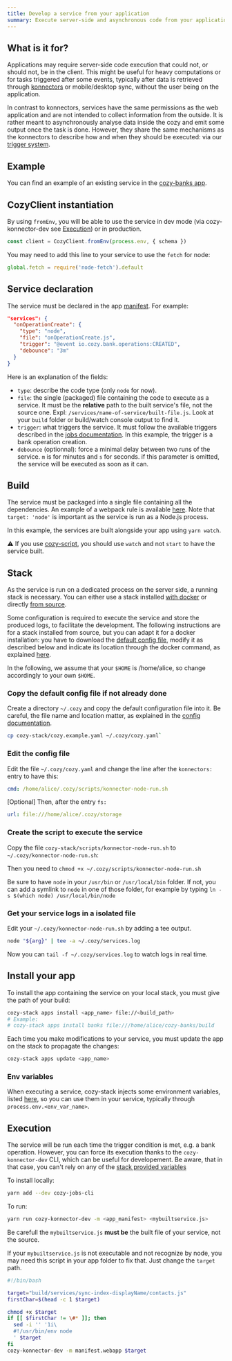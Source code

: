 ```yaml
---
title: Develop a service from your application
summary: Execute server-side and asynchronous code from your application.
---
```


## What is it for?

Applications may require server-side code execution that could not, or should not, be in the client. This might be useful for heavy computations or for tasks triggered after some events, typically after data is retrieved through [konnectors](https://docs.cozy.io/en/cozy-stack/konnectors/) or mobile/desktop sync, without the user being on the application.

In contrast to konnectors, services have the same permissions as the web application and are not intended to collect information from the outside. It is rather meant to asynchronously analyse data inside the cozy and emit some output once the task is done. However, they share the same mechanisms as the konnectors to describe how and when they should be executed: via our [trigger system](https://docs.cozy.io/en/cozy-stack/jobs/).

## Example

You can find an example of an existing service in the [cozy-banks app](https://github.com/cozy/cozy-banks/blob/master/src/targets/services/onOperationOrBillCreate.js).

## CozyClient instantiation

By using `fromEnv`, you will be able to use the service in dev mode (via cozy-konnector-dev see [Execution](#execution)) or in production.

```js
const client = CozyClient.fromEnv(process.env, { schema })
```

You may need to add this line to your service to use the `fetch` for node:
```js
global.fetch = require('node-fetch').default
```

## Service declaration

The service must be declared in the app [manifest](https://docs.cozy.io/en/tutorials/app/#read-the-application-manifest). For example:

```json
"services": {
  "onOperationCreate": {
    "type": "node",
    "file": "onOperationCreate.js",
    "trigger": "@event io.cozy.bank.operations:CREATED",
    "debounce": "3m"
  }
}
```

Here is an explanation of the fields:

- `type`: describe the code type (only `node` for now).
- `file`: the single (packaged) file containing the code to execute as a service. It must be the **relative** path to the built service's file, not the source one. Expl: `/services/name-of-service/built-file.js`. Look at your `build` folder or build/watch console output to find it.
- `trigger`: what triggers the service. It must follow the available triggers described in the [jobs documentation](https://docs.cozy.io/en/cozy-stack/jobs/). In this example, the trigger is a bank operation creation.
- `debounce` (optionnal): force a minimal delay between two runs of the service. `m` is for minutes and `s` for seconds. if this parameter is omitted, the service will be executed as soon as it can.

## Build

The service must be packaged into a single file containing all the dependencies. An example of a webpack rule is available [here](https://github.com/cozy/create-cozy-app/blob/master/packages/cozy-scripts/config/webpack.config.services.js). Note that `target: 'node'` is important as the service is run as a Node.js process.

In this example, the services are built alongside your app using `yarn watch`.

:warning: If you use [cozy-script](https://github.com/cozy/create-cozy-app/tree/master/packages/cozy-scripts), you should use `watch` and not `start` to have the service built.

## Stack

As the service is run on a dedicated process on the server side, a running stack is necessary. You can either use a stack installed [with docker](https://docs.cozy.io/en/howTos/dev/runCozyDocker/#run-with-a-custom-stack-config-file) or directly [from source](https://docs.cozy.io/en/cozy-stack/INSTALL/).

Some configuration is required to execute the service and store the produced logs, to facilitate the development. The following instructions are for a stack installed from source, but you can adapt it for a docker installation: you have to download the [default config file](https://github.com/cozy/cozy-stack/blob/master/cozy.example.yaml), modify it as described below and indicate its location through the docker command, as explained [here](https://docs.cozy.io/en/howTos/dev/runCozyDocker/#run-with-a-custom-stack-config-file).

In the following, we assume that your `$HOME` is /home/alice, so change accordingly to your own `$HOME`.

### Copy the default config file if not already done

Create a directory  `~/.cozy` and copy the default configuration file into it. Be careful, the file name and location matter, as explained in the [config documentation](https://docs.cozy.io/en/cozy-stack/config/).

```bash
cp cozy-stack/cozy.example.yaml ~/.cozy/cozy.yaml`
```

### Edit the config file

Edit the file `~/.cozy/cozy.yaml` and change the line after the `konnectors:` entry to have this:

```yaml
cmd: /home/alice/.cozy/scripts/konnector-node-run.sh
```

\[Optional] Then, after the entry `fs:`

```yaml
url: file:///home/alice/.cozy/storage
```

### Create the script to execute the service

Copy the file `cozy-stack/scripts/konnector-node-run.sh` to `~/.cozy/konnector-node-run.sh`:

Then you need to `chmod +x ~/.cozy/scripts/konnector-node-run.sh`

Be sure to have `node` in your `/usr/bin` or `/usr/local/bin` folder. If not, you can add a symlink to `node` in one of those folder, for example by typing `ln -s $(which node) /usr/local/bin/node`

### Get your service logs in a isolated file

Edit your `~/.cozy/konnector-node-run.sh` by adding a tee output.

```bash
node "${arg}" | tee -a ~/.cozy/services.log
```

Now you can `tail -f ~/.cozy/services.log` to watch logs in real time.

## Install your app

To install the app containing the service on your local stack, you must give the path of your build:

```bash
cozy-stack apps install <app_name> file://<build_path>
# Example:
# cozy-stack apps install banks file:///home/alice/cozy-banks/build
```

Each time you make modifications to your service, you must update the app on the stack to propagate the changes:

```bash
cozy-stack apps update <app_name>
```

### Env variables

When executing a service, cozy-stack injects some environment variables, listed [here](https://docs.cozy.io/en/cozy-stack/apps/#available-fields-to-the-service), so you can use them in your service, typically through `process.env.<env_var_name>`.

## Execution

The service will be run each time the trigger condition is met, e.g. a bank operation.
However, you can force its execution thanks to the `cozy-konnector-dev` CLI, which can be useful for developement. Be aware, that in that case, you can't rely on any of the [stack provided variables](https://docs.cozy.io/en/cozy-stack/apps/#available-fields-to-the-service)

To install locally:

```bash
yarn add --dev cozy-jobs-cli
```

To run:

```bash
yarn run cozy-konnector-dev -m <app_manifest> <mybuiltservice.js>
```

Be carefull the `mybuiltservice.js` **must be** the built file of your service, not the source.

If your `mybuiltservice.js` is not executable and not recognize by node, you may need this script in your app folder to fix that. Just change the `target` path.

```bash
#!/bin/bash

target="build/services/sync-index-displayName/contacts.js"
firstChar=$(head -c 1 $target)

chmod +x $target
if [[ $firstChar != \#* ]]; then
  sed -i '' '1i\
  #!/usr/bin/env node
  ' $target
fi
cozy-konnector-dev -m manifest.webapp $target
```
